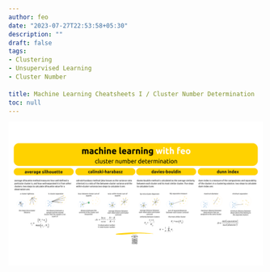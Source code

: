 ```yaml
---
author: feo
date: "2023-07-27T22:53:58+05:30"
description: ""
draft: false
tags:
- Clustering
- Unsupervised Learning
- Cluster Number

title: Machine Learning Cheatsheets I / Cluster Number Determination
toc: null
---
```


![](images/machinelearningwithfeo_kdetermination.png)

